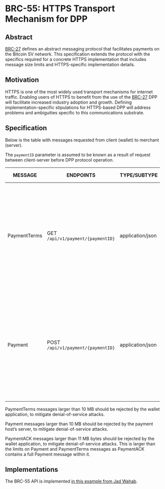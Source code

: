 # BRC-55: HTTPS Transport Mechanism for DPP

## Abstract

[BRC-27](./0027.md) defines an abstract messaging protocol that facilitates payments on the Bitcoin SV network. This specification extends the protocol with the specifics required for a concrete HTTPS implementation that includes message size limits and HTTPS-specific implementation details.

## Motivation

HTTPS is one of the most widely used transport mechanisms for internet traffic. Enabling users of HTTPS to benefit from the use of the [BRC-27](./0027.md) DPP will facilitate increased industry adoption and growth. Defining implementation-specific stipulations for HTTPS-based DPP will address problems and ambiguities specific to this communications substrate.

## Specification

Below is the table with messages requested from client (wallet) to merchant (server).

The `paymentID` parameter is assumed to be known as a result of request between client-server before DPP protocol operation.

MESSAGE | ENDPOINTS | TYPE/SUBTYPE | RESPONSE CODES
--------|-----------|--------------|-----------------
PaymentTerms | GET `/api/v1/payment/{paymentID}` | application/json | 200 – contains PaymentTerms JSON object with all data used by the payee to construct a transaction <br /> 404 – returned if the paymentID has not been found <br /> 500 – returned if there is an unexpected internal error
Payment | POST `/api/v1/payment/{paymentID}` | application/json | 201 – contains PaymentACK JSON object <br /> 400 – returned if the user input is invalid, usually an issue with the paymentID <br /> 404 – returned if the paymentID has not been found <br />  500 – returned if there is an unexpected internal error

PaymentTerms messages larger than 10 MB should be rejected by the wallet application, to mitigate denial-of-service attacks.

Payment messages larger than 10 MB should be rejected by the payment host’s server, to mitigate denial-of-service attacks.

PaymentACK messages larger than 11 MB bytes should be rejected by the wallet application, to mitigate denial-of-service attacks. This is larger than the limits on Payment and PaymentTerms messages as PaymentACK contains a full Payment message within it.

## Implementations

The BRC-55 API is implemented [in this example from Jad Wahab](https://jadwahab.github.io/direct-payment-protocol/#/).
